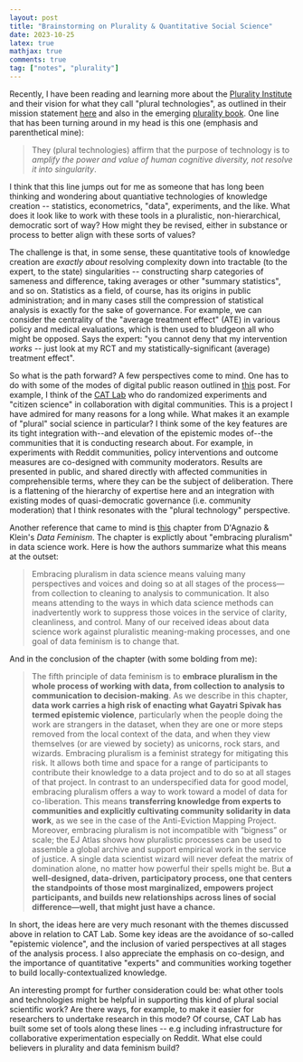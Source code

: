 ```yaml
---
layout: post
title: "Brainstorming on Plurality & Quantitative Social Science"
date: 2023-10-25
latex: true
mathjax: true
comments: true
tag: ["notes", "plurality"]
---
```


Recently, I have been reading and learning more about the [Plurality Institute](https://www.plurality.institute/) and their vision for what they call "plural technologies", as outlined in their mission statement [here](https://docs.google.com/document/d/1R8BYn47a1yfqXwk2LSplBUChhEZQSgL92xKfV5pMXsk/edit) and also in the emerging [plurality book](https://github.com/pluralitybook/plurality). One line that has been turning around in my head is this one (emphasis and parenthetical mine):

> They (plural technologies) affirm that the purpose of technology is to _amplify the power and value of human cognitive diversity, not resolve it into singularity_.

I think that this line jumps out for me as someone that has long been thinking and wondering about quantiative technologies of knowledge creation -- statistics, econometrics, "data", experiments, and the like. What does it look like to work with these tools in a pluralistic, non-hierarchical, democratic sort of way? How might they be revised, either in substance or process to better align with these sorts of values?

The challenge is that, in some sense, these quantitative tools of knowledge creation are _exactly about_ resolving complexity down into tractable (to the expert, to the state) singularities -- constructing sharp categories of sameness and difference, taking averages or other "summary statistics", and so on. Statistics as a field, of course, has its origins in public administration; and in many cases still the compression of statistical analysis is exactly for the sake of governance. For example, we can consider the centrality of the "average treatment effect" (ATE) in various policy and medical evaluations, which is then used to bludgeon all who might be opposed. Says the expert: "you cannot deny that my intervention _works_ -- just look at my RCT and my statistically-significant (average) treatment effect".

So what is the path forward? A few perspectives come to mind. One has to do with some of the modes of digital public reason outlined in [this](https://jeffreyfossett.com/2020/02/20/sts-public-reason.html) post. For example, I think of the [CAT Lab](https://citizensandtech.org/about-cat-lab/) who do randomized experiments and "citizen science" in collaboration with digital communities. This is a project I have admired for many reasons for a long while. What makes it an example of "plural" social science in particular? I think some of the key features are its tight integration with--and elevation of the epistemic modes of--the communities that it is conducting research about. For example, in experiments with Reddit communities, policy interventions and outcome measures are co-designed with community moderators. Results are presented in public, and shared directly with affected communities in comprehensible terms, where they can be the subject of deliberation. There is a flattening of the hierarchy of expertise here and an integration with existing modes of quasi-democratic governance (i.e. community moderation) that I think resonates with the "plural technology" perspective.

Another reference that came to mind is [this](https://data-feminism.mitpress.mit.edu/pub/2wu7aft8/release/3) chapter from D'Agnazio & Klein's _Data Feminism_. The chapter is explictly about "embracing pluralism" in data science work. Here is how the authors summarize what this means at the outset:

> Embracing pluralism in data science means valuing many perspectives and voices and doing so at all stages of the process—from collection to cleaning to analysis to communication. It also means attending to the ways in which data science methods can inadvertently work to suppress those voices in the service of clarity, cleanliness, and control. Many of our received ideas about data science work against pluralistic meaning-making processes, and one goal of data feminism is to change that.

And in the conclusion of the chapter (with some bolding from me):

> The fifth principle of data feminism is to **embrace pluralism in the whole process of working with data, from collection to analysis to communication to decision-making**. As we describe in this chapter, **data work carries a high risk of enacting what Gayatri Spivak has termed epistemic violence**, particularly when the people doing the work are strangers in the dataset, when they are one or more steps removed from the local context of the data, and when they view themselves (or are viewed by society) as unicorns, rock stars, and wizards. Embracing pluralism is a feminist strategy for mitigating this risk. It allows both time and space for a range of participants to contribute their knowledge to a data project and to do so at all stages of that project. In contrast to an underspecified data for good model, embracing pluralism offers a way to work toward a model of data for co-liberation. This means **transferring knowledge from experts to communities and explicitly cultivating community solidarity in data work**, as we see in the case of the Anti-Eviction Mapping Project. Moreover, embracing pluralism is not incompatible with “bigness” or scale; the EJ Atlas shows how pluralistic processes can be used to assemble a global archive and support empirical work in the service of justice. A single data scientist wizard will never defeat the matrix of domination alone, no matter how powerful their spells might be. But **a well-designed, data-driven, participatory process, one that centers the standpoints of those most marginalized, empowers project participants, and builds new relationships across lines of social difference—well, that might just have a chance.**

In short, the ideas here are very much resonant with the themes discussed above in relation to CAT Lab. Some key ideas are the avoidance of so-called "epistemic violence", and the inclusion of varied perspectives at all stages of the analysis process. I also appreciate the emphasis on co-design, and the importance of quantitative "experts" and communities working together to build locally-contextualized knowledge.

An interesting prompt for further consideration could be: what other tools and technologies might be helpful in supporting this kind of plural social scientific work? Are there ways, for example, to make it easier for researchers to undertake research in this mode? Of course, CAT Lab has built some set of tools along these lines -- e.g including infrastructure for collaborative experimentation especially on Reddit. What else could believers in plurality and data feminism build?
